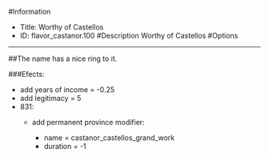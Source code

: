 #Information
 - Title: Worthy of Castellos
 - ID: flavor_castanor.100
#Description
Worthy of Castellos
#Options

___
##The name has a nice ring to it.

###Efects:<ul><li>add years of income = -0.25</li><li>add legitimacy = 5</li><li>831:</li><ul><li>add permanent province modifier:</li><ul><li>name = castanor_castellos_grand_work</li><li>duration = -1</li></ul></ul></ul>

